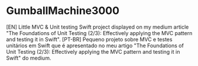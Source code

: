 # GumballMachine3000
[EN] Little MVC &amp; Unit testing Swift project displayed on my medium article "The Foundations of Unit Testing (2/3): Effectively applying the MVC pattern and testing it in Swift". [PT-BR] Pequeno projeto sobre MVC e testes unitários em Swift que é apresentado no meu artigo "The Foundations of Unit Testing (2/3): Effectively applying the MVC pattern and testing it in Swift" do medium.
